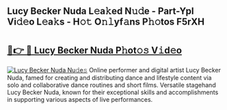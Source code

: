 ## Lucy Becker Nuda L𝚎a𝚔ed N𝚞𝚍e - Part-YpI Vi𝚍𝚎o L𝚎a𝚔s - H𝚘𝚝 O𝚗𝚕yf𝚊ns P𝚑𝚘tos F5rXH

# <h2><a href="http://kf0g5m.oniu.top/?m=Lucy+Becker+Nuda">🔗👉 🔴 Lucy Becker Nuda P𝚑ot𝚘𝚜 V𝚒d𝚎o</a></h2>

[![Lucy Becker Nuda Nu𝚍e𝚜](https://i.imgur.com/0qMVB7G.gif)](http://kf0g5m.oniu.top/?m=Lucy+Becker+Nuda)
Online performer and digital artist Lucy Becker Nuda, famed for creating and distributing dance and lifestyle content via solo and collaborative dance routines and short films. Versatile stagehand Lucy Becker Nuda, known for their exceptional skills and accomplishments in supporting various aspects of live performances.  

